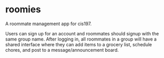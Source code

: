 # roomies

A roommate management app for cis197.

Users can sign up for an account and roommates should signup with the same group name. After logging in, all roommates in a group will have a shared interface where they can add items to a grocery list, schedule chores, and post to a message/announcement board.
